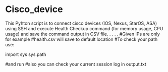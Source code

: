 # Cisco_device

This Pyhton script is to connect cisco devices (IOS, Nexus, StarOS, ASA) using SSH and execute Health Checkup command (for memory usage, CPU usage) and save the command output in CSV file.
.
. 
.
.
#Given IPs are only for example
#health.csv will save to default location
#To check your path use:

import sys
sys.path 

#and run
#also you can check your current session log in output.txt
